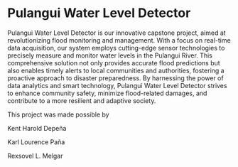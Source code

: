 # Pulangui Water Level Detector

Pulangui Water Level Detector is our innovative capstone project, aimed at revolutionizing flood monitoring and management. With a focus on real-time data acquisition, our system employs cutting-edge sensor technologies to precisely measure and monitor water levels in the Pulangui River. This comprehensive solution not only provides accurate flood predictions but also enables timely alerts to local communities and authorities, fostering a proactive approach to disaster preparedness. By harnessing the power of data analytics and smart technology, Pulangui Water Level Detector strives to enhance community safety, minimize flood-related damages, and contribute to a more resilient and adaptive society.

This project was made possible by



  Kent Harold Depeña
  
  Karl Lourence Paña
  
  Rexsovel L. Melgar
